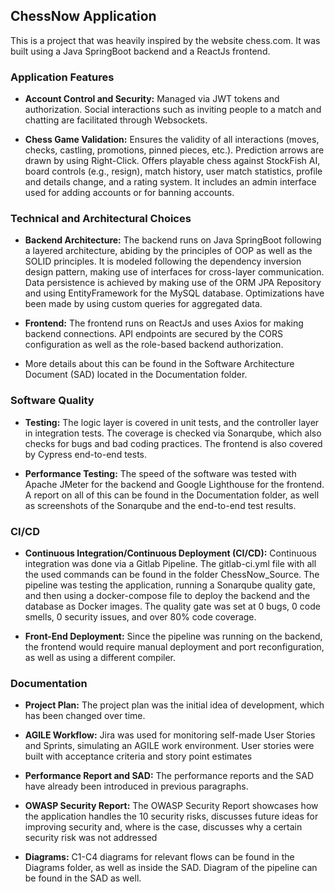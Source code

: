 ## ChessNow Application

This is a project that was heavily inspired by the website <link>chess.com</link>. It was built using a Java SpringBoot backend and a ReactJs frontend.

### Application Features

- **Account Control and Security:** Managed via JWT tokens and authorization. Social interactions such as inviting people to a match and chatting are facilitated through Websockets.
  
- **Chess Game Validation:** Ensures the validity of all interactions (moves, checks, castling, promotions, pinned pieces, etc.). Prediction arrows are drawn by using Right-Click. Offers playable chess against StockFish AI, board controls (e.g., resign), match history, user match statistics, profile and details change, and a rating system. It includes an admin interface used for adding accounts or for banning accounts.

### Technical and Architectural Choices

- **Backend Architecture:** The backend runs on Java SpringBoot following a layered architecture, abiding by the principles of OOP as well as the SOLID principles. It is modeled following the dependency inversion design pattern, making use of interfaces for cross-layer communication. Data persistence is achieved by making use of the ORM JPA Repository and using EntityFramework for the MySQL database. Optimizations have been made by using custom queries for aggregated data.

- **Frontend:** The frontend runs on ReactJs and uses Axios for making backend connections. API endpoints are secured by the CORS configuration as well as the role-based backend authorization. 

- More details about this can be found in the Software Architecture Document (SAD) located in the Documentation folder.

### Software Quality

- **Testing:** The logic layer is covered in unit tests, and the controller layer in integration tests. The coverage is checked via Sonarqube, which also checks for bugs and bad coding practices. The frontend is also covered by Cypress end-to-end tests.

- **Performance Testing:** The speed of the software was tested with Apache JMeter for the backend and Google Lighthouse for the frontend. A report on all of this can be found in the Documentation folder, as well as screenshots of the Sonarqube and the end-to-end test results.

### CI/CD

- **Continuous Integration/Continuous Deployment (CI/CD):** Continuous integration was done via a Gitlab Pipeline. The gitlab-ci.yml file with all the used commands can be found in the folder ChessNow_Source. The pipeline was testing the application, running a Sonarqube quality gate, and then using a docker-compose file to deploy the backend and the database as Docker images. The quality gate was set at 0 bugs, 0 code smells, 0 security issues, and over 80% code coverage.

- **Front-End Deployment:** Since the pipeline was running on the backend, the frontend would require manual deployment and port reconfiguration, as well as using a different compiler.

### Documentation

- **Project Plan:** The project plan was the initial idea of development, which has been changed over time. 

- **AGILE Workflow:** Jira was used for monitoring self-made User Stories and Sprints, simulating an AGILE work environment. User stories were built with acceptance criteria and story point estimates
  
- **Performance Report and SAD:** The performance reports and the SAD have already been introduced in previous paragraphs.

- **OWASP Security Report:** The OWASP Security Report showcases how the application handles the 10 security risks, discusses future ideas for improving security and, where is the case, discusses why a certain security risk was not addressed

- **Diagrams:** C1-C4 diagrams for relevant flows can be found in the Diagrams folder, as well as inside the SAD. Diagram of the pipeline can be found in the SAD as well.
